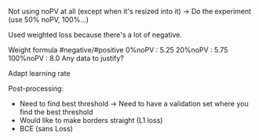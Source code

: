 Not using noPV at all (except when it's resized into it)
-> Do the experiment (use 50% noPV, 100%...)

Used weighted loss because there's a lot of negative.

Weight formula #negative/#positive
0%noPV : 5.25
20%noPV : 5.75
100%noPV : 8.0
Any data to justify?

Adapt learning rate

Post-processing: 
- Need to find best threshold
  -> Need to have a validation set where you find the best threshold
- Would like to make borders straight (L1 loss)
- BCE (sans Loss)
